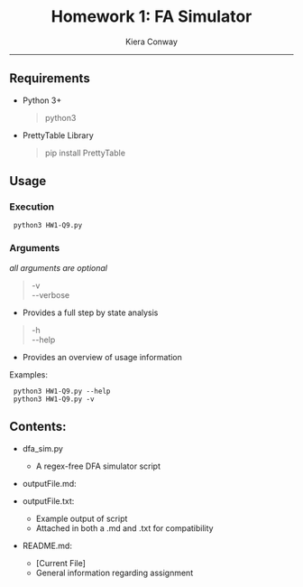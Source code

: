<h1 align="center">Homework 1: FA Simulator</h2>
<p align="center">Kiera Conway</p>

----

## Requirements

* Python 3+
	> python3
* PrettyTable Library
	> pip install PrettyTable

## Usage
### Execution
```
 python3 HW1-Q9.py
```
### Arguments
<i> all arguments are optional </i>

> -v	<br>
> --verbose
* Provides a full step by state analysis <br>

> -h	<br>
> --help
* Provides an overview of usage information <br>

Examples:
```
 python3 HW1-Q9.py --help
 python3 HW1-Q9.py -v
```

## Contents:


* dfa_sim.py
	* A regex-free DFA simulator script

* outputFile.md:
* outputFile.txt:
	* Example output of script
	* Attached in both a .md and .txt for compatibility

* README.md:
	* [Current File] 
	* General information regarding assignment